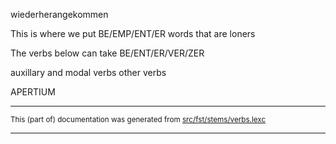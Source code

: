 

wiederherangekommen

This is where we put BE/EMP/ENT/ER words that are loners

The verbs below can take BE/ENT/ER/VER/ZER

auxillary and modal verbs
other verbs

APERTIUM

* * *

<small>This (part of) documentation was generated from [src/fst/stems/verbs.lexc](https://github.com/giellalt/lang-deu/blob/main/src/fst/stems/verbs.lexc)</small>

---

